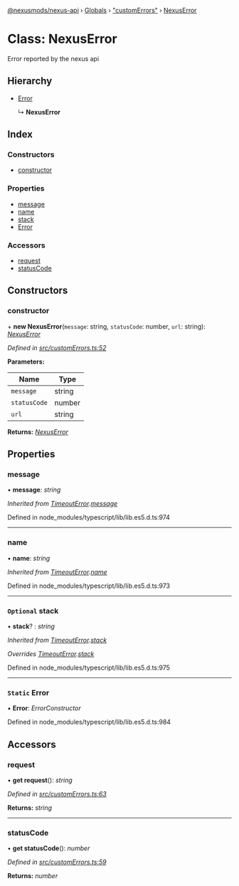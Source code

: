 [@nexusmods/nexus-api](../README.md) › [Globals](../globals.md) › ["customErrors"](../modules/_customerrors_.md) › [NexusError](_customerrors_.nexuserror.md)

# Class: NexusError

Error reported by the nexus api

## Hierarchy

* [Error](_customerrors_.timeouterror.md#static-error)

  ↳ **NexusError**

## Index

### Constructors

* [constructor](_customerrors_.nexuserror.md#constructor)

### Properties

* [message](_customerrors_.nexuserror.md#message)
* [name](_customerrors_.nexuserror.md#name)
* [stack](_customerrors_.nexuserror.md#optional-stack)
* [Error](_customerrors_.nexuserror.md#static-error)

### Accessors

* [request](_customerrors_.nexuserror.md#request)
* [statusCode](_customerrors_.nexuserror.md#statuscode)

## Constructors

###  constructor

\+ **new NexusError**(`message`: string, `statusCode`: number, `url`: string): *[NexusError](_customerrors_.nexuserror.md)*

*Defined in [src/customErrors.ts:52](https://github.com/Nexus-Mods/node-nexus-api/blob/af3f187/src/customErrors.ts#L52)*

**Parameters:**

Name | Type |
------ | ------ |
`message` | string |
`statusCode` | number |
`url` | string |

**Returns:** *[NexusError](_customerrors_.nexuserror.md)*

## Properties

###  message

• **message**: *string*

*Inherited from [TimeoutError](_customerrors_.timeouterror.md).[message](_customerrors_.timeouterror.md#message)*

Defined in node_modules/typescript/lib/lib.es5.d.ts:974

___

###  name

• **name**: *string*

*Inherited from [TimeoutError](_customerrors_.timeouterror.md).[name](_customerrors_.timeouterror.md#name)*

Defined in node_modules/typescript/lib/lib.es5.d.ts:973

___

### `Optional` stack

• **stack**? : *string*

*Inherited from [TimeoutError](_customerrors_.timeouterror.md).[stack](_customerrors_.timeouterror.md#optional-stack)*

*Overrides [TimeoutError](_customerrors_.timeouterror.md).[stack](_customerrors_.timeouterror.md#optional-stack)*

Defined in node_modules/typescript/lib/lib.es5.d.ts:975

___

### `Static` Error

▪ **Error**: *ErrorConstructor*

Defined in node_modules/typescript/lib/lib.es5.d.ts:984

## Accessors

###  request

• **get request**(): *string*

*Defined in [src/customErrors.ts:63](https://github.com/Nexus-Mods/node-nexus-api/blob/af3f187/src/customErrors.ts#L63)*

**Returns:** *string*

___

###  statusCode

• **get statusCode**(): *number*

*Defined in [src/customErrors.ts:59](https://github.com/Nexus-Mods/node-nexus-api/blob/af3f187/src/customErrors.ts#L59)*

**Returns:** *number*
